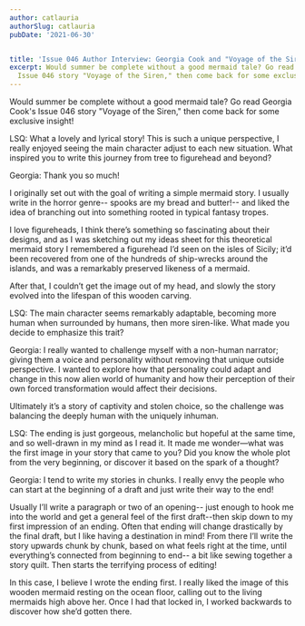 ```yaml
---
author: catlauria
authorSlug: catlauria
pubDate: '2021-06-30'


title: 'Issue 046 Author Interview: Georgia Cook and "Voyage of the Siren"'
excerpt: Would summer be complete without a good mermaid tale? Go read Georgia Cook's
  Issue 046 story "Voyage of the Siren," then come back for some exclusive insight!...
---
```

Would summer be complete without a good mermaid tale? Go read Georgia Cook's Issue 046 story "Voyage of the Siren," then come back for some exclusive insight!

LSQ: What a lovely and lyrical story! This is such a unique perspective, I really enjoyed seeing the main character adjust to each new situation. What inspired you to write this journey from tree to figurehead and beyond?

Georgia: Thank you so much!

I originally set out with the goal of writing a simple mermaid story. I usually write in the horror genre-- spooks are my bread and butter!-- and liked the idea of branching out into something rooted in typical fantasy tropes.

I love figureheads, I think there’s something so fascinating about their designs, and as I was sketching out my ideas sheet for this theoretical mermaid story I remembered a figurehead I’d seen on the isles of Sicily; it’d been recovered from one of the hundreds of ship-wrecks around the islands, and was a remarkably preserved likeness of a mermaid.

After that, I couldn’t get the image out of my head, and slowly the story evolved into the lifespan of this wooden carving.

LSQ: The main character seems remarkably adaptable, becoming more human when surrounded by humans, then more siren-like. What made you decide to emphasize this trait?

Georgia: I really wanted to challenge myself with a non-human narrator; giving them a voice and personality without removing that unique outside perspective. I wanted to explore how that personality could adapt and change in this now alien world of humanity and how their perception of their own forced transformation would affect their decisions.

Ultimately it’s a story of captivity and stolen choice, so the challenge was balancing the deeply human with the uniquely inhuman.

LSQ: The ending is just gorgeous, melancholic but hopeful at the same time, and so well-drawn in my mind as I read it. It made me wonder—what was the first image in your story that came to you? Did you know the whole plot from the very beginning, or discover it based on the spark of a thought?

Georgia: I tend to write my stories in chunks. I really envy the people who can start at the beginning of a draft and just write their way to the end!

Usually I’ll write a paragraph or two of an opening-- just enough to hook me into the world and get a general feel of the first draft--then skip down to my first impression of an ending. Often that ending will change drastically by the final draft, but I like having a destination in mind! From there I’ll write the story upwards chunk by chunk, based on what feels right at the time, until everything’s connected from beginning to end-- a bit like sewing together a story quilt. Then starts the terrifying process of editing!

In this case, I believe I wrote the ending first. I really liked the image of this wooden mermaid resting on the ocean floor, calling out to the living mermaids high above her. Once I had that locked in, I worked backwards to discover how she’d gotten there.